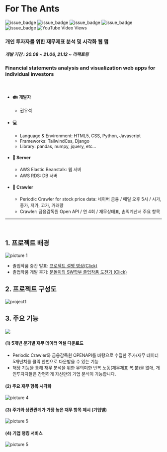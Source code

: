 # For The Ants

![issue_badge](https://img.shields.io/badge/python-3.8-blue?style=flat)
![issue_badge](https://img.shields.io/badge/django-3.7.1-blue?style=flat)
![issue_badge](https://img.shields.io/badge/tailwindcss-6.14.11-blue?style=flat)
![issue_badge](https://img.shields.io/badge/pandas-1.2.3-blue?style=flat)
![issue_badge](https://img.shields.io/badge/numpy-1.20.1-blue?style=flat)
![YouTube Video Views](https://img.shields.io/youtube/views/PR4RI2n3VL8?style=social)
### 개인 투자자를 위한 재무제표 분석 및 시각화 웹 앱
##### 개발 기간 : 20.08 ~ 21.06, 21.12 ~ 리팩토링
### Financial statements analysis and visualization web apps for individual investors


</br>

* #### :family: 개발자
  * 권우석

* #### :computer:
  * Language & Environment: HTML5, CSS, Python, Javascript
  * Frameworks: TailwindCss, Django
  * Library: pandas, numpy, jquery, etc...

* #### :file_folder: Server
  * AWS Elastic Beanstalk: 웹 서버
  * AWS RDS: DB 서버

* #### :iphone: Crawler
  * Periodic Crawler for stock price data: 네이버 금융 / 매일 오후 5시 / 시가, 종가, 저가, 고가, 거래량 
  * Crawler: 금융감독원 Open API / 연 4회 / 재무상태표, 손익계산서 주요 항목

<hr/>

</br>

## 1. 프로젝트 배경

  
![picture 1](https://github.com/egg528/egg528.github.io/blob/master/imgs/picture%201.png?raw=true)
  
 - 졸업작품 중간 발표: [프로젝트 설명 영상(Click)](https://youtu.be/PR4RI2n3VL8?t=0s)  
 - 졸업작품 개발 후기: [문돌이의 SW학부 졸업작품 도전기 (Click)](https://blog.naver.com/rnjsdntjr26/222387156770)   
 

 
## 2. 프로젝트 구성도

  
![project1](https://github.com/egg528/egg528.github.io/blob/master/imgs/project1.png?raw=true)  


 ## 3. 주요 기능
####    
  
![](https://github.com/egg528/egg528.github.io/blob/master/gifs/project1.gif?raw=true)  

#### (1) 5개년 분기별 재무 데이터 엑셀 다운로드
- Periodic Crawler와 금융감독원 OPENAPI를 바탕으로 수집한 주가/재무 데이터 5개년치를 클릭 한번으로 다운받을 수 있는 기능
- 해당 기능을 통해 재무 분석을 위한 무의미한 반복 노동(재무제표 복.붙)을 없애, 개인투자자들은 간편하게 자신만의 기업 분석이 가능합니다.        


#### (2) 주요 재무 항목 시각화  

![picture 4](https://github.com/egg528/egg528.github.io/blob/master/imgs/picture%204.png?raw=true)    


#### (3) 주가와 상관관계가 가장 높은 재무 항목 제시 (기업별)
  
![picture 5](https://github.com/egg528/egg528.github.io/blob/master/imgs/picture%205.png?raw=true)  
  
#### (4) 기업 랭킹 서비스

![picture 5](https://github.com/egg528/egg528.github.io/blob/master/imgs/picture%206.png?raw=true)  
